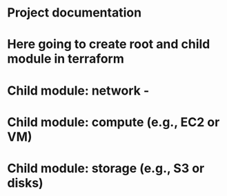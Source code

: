 # Project documentation
# Here going to create root and child module in terraform

# Child module: network - 

# Child module: compute (e.g., EC2 or VM)

# Child module: storage (e.g., S3 or disks)